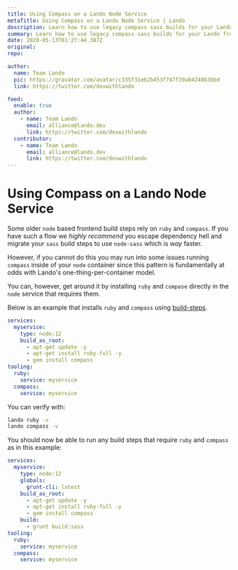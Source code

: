 ```yaml
---
title: Using Compass on a Lando Node Service
metaTitle: Using Compass on a Lando Node Service | Lando
description: Learn how to use legacy compass sass builds for your Lando frontend node build
summary: Learn how to use legacy compass sass builds for your Lando frontend node build
date: 2020-05-13T01:27:44.387Z
original:
repo:

author:
  name: Team Lando
  pic: https://gravatar.com/avatar/c335f31e62b453f747f39a84240b3bbd
  link: https://twitter.com/devwithlando

feed:
  enable: true
  author:
    - name: Team Lando
      email: alliance@lando.dev
      link: https://twitter.com/devwithlando
  contributor:
    - name: Team Lando
      email: alliance@lando.dev
      link: https://twitter.com/devwithlando
---
```


# Using Compass on a Lando Node Service

<GuideHeader test="https://circleci.com/gh/lando/lando/tree/master" name="Team Lando" pic="https://gravatar.com/avatar/c335f31e62b453f747f39a84240b3bbd" link="https://twitter.com/devwithlando" />
<YouTube url="" />

Some older `node` based frontend build steps rely on `ruby` and `compass`. If you have such a flow we _highly recommend_ you escape dependency hell and migrate your `sass` build steps to use `node-sass` which is _way_ faster.

However, if you cannot do this you may run into some issues running `compass` inside of your `node` container since this pattern is fundamentally at odds with Lando's one-thing-per-container model.

You can, however, get around it by installing `ruby` and `compose` directly in the `node` service that requires them.

Below is an example that installs `ruby` and `compass` using [build-steps](./../config/services.md#build-steps).

```yaml
services:
  myservice:
    type: node:12
    build_as_root:
      - apt-get update -y
      - apt-get install ruby-full -y
      - gem install compass
tooling:
  ruby:
    service: myservice
  compass:
    service: myservice
```

You can verify with:

```bash
lando ruby -v
lando compass -v
```

You should now be able to run any build steps that require `ruby` and `compass` as in this example:

```yaml
services:
  myservice:
    type: node:12
    globals:
      grunt-cli: latest
    build_as_root:
      - apt-get update -y
      - apt-get install ruby-full -y
      - gem install compass
    build:
      - grunt build:sass
tooling:
  ruby:
    service: myservice
  compass:
    service: myservice
```

<GuideFooter test="https://circleci.com/gh/lando/lando/tree/master" original="" repo="https://github.com/lando/lando/tree/master/examples/node12"/>
<Newsletter />
